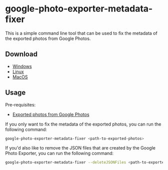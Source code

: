 # google-photo-exporter-metadata-fixer

This is a simple command line tool that can be used to fix the metadata of the exported photos from Google Photos.

## Download

- [Windows](https://github.com/opdude/go-google-photo-exporter-metadata-fixer/releases/latest/google-photo-exporter-metadata-fixer-amd64-windows.exe)
- [Linux](https://github.com/opdude/go-google-photo-exporter-metadata-fixer/releases/latest/google-photo-exporter-metadata-fixer-amd64-linux)
- [MacOS](https://github.com/opdude/go-google-photo-exporter-metadata-fixer/releases/latest/google-photo-exporter-metadata-fixer-amd64-darwin)

## Usage

Pre-requisites:
- [Exported photos from Google Photos](https://takeout.google.com/settings/takeout/custom/photo)

If you only want to fix the metadata of the exported photos, you can run the following command:

```bash
google-photo-exporter-metadata-fixer <path-to-exported-photos>
```

If you'd also like to remove the JSON files that are created by the Google Photo Exporter, you can run the following command:

```bash
google-photo-exporter-metadata-fixer --deleteJSONFiles <path-to-exported-photos>
```
